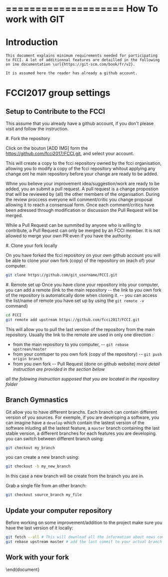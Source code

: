 ====================
How To work with GIT
====================


Introduction
============

	This document explains minimum requirements needed for participating to FCCI. A lot of additionnal features are detailled in the following on ine documentation \url{https://git-scm.com/book/fr/v2}.

	It is assumed here the reader has already a github account.

FCCI2017 group settings
=======================

Setup to Contribute to the FCCI
-------------------------------
This assume that you already have a github account, if you don't please visit
and follow the instruction.

#. Fork the repository
  
  Click on the bouton [ADD IMG] form the https://github.com/fcci2017/FCCI.git, and select
  your account.

  This will create a copy to the fcci repository owned by the fcci organisation,
  allowing you to modify a copy of the fcci repository whitout applying any
  change ont he main repository before your change are ready to be added. 
  
  Whne you believe your improvement idea/suggestion/work are ready to be
  added, you an submit a pull request. A pull request is a change propostion
  that will be reviewed by (all) the other members of the organisation. During
  the review proccess everyone will comment/critic you change proposal allowing
  it to reach a consensual form. Once each comment/critics have been adressed
  through modification or discussion the Pull Request will be merged.
  
  While a Pull Request can be summited by anyone who is willing to contribute, a
  Pull Request can only be merged by an FCCI member. It is not allowed to merge
  your own PR even if you have the authority.

#. Clone your fork locally

On you have forked the fcci repository on your own github account you will be
able to clone your own fork (copy) of the repository on (each of) your computer.

```bash
git clone https://github.com/git_username/FCCI.git
```

#. Remote set up
Once you have clone your repository into your computer, you can add a remote
(link to the main repository -- the link to you own fork of the repository is
automatically done when cloning it. -- you can access the list/name of remote
you have set up by using the `git remote -v` command)

```bash
cd FCCI
git remote add upstream https://github.com/fcci2017/FCCI.git
```

This will allow you to pull the last version of the repository from the main
repository. Usually the link to the remote are used in only one direction :
- from the main repository to you computer, -- `git rebase upstrean/master`
- from your comtuper to you own fork (copy of the repository) -- `git push origin branch`
- from you own fork -- Pull Request (done on github website)
*more detail instruction are provided in the section below*

*all the folowing instruction supposed that you are located in the repository
folder*


Branch Gymnastics
-----------------
Git allow you to have different branchs. Each branch can contain different
version of you sources. For exemple, if you are developing a software, you can
imagine have a `develop` which contain the lastest version of the software
inluding all the lastest feature, a `master` branch containing the last stable
version, a different branches for each features you are developing.
you can switch between different branch using:
```bash
git checkout my_branch
```
you can create a new branch using:
```bash
git checkout -b my_new_branch
```
In this case a new branch will be create from the branch you are in.

Grab a single file from an other branch:
```bash
git checkout source_branch my_file
```


Update your computer repository
-------------------------------
Before working on some improvement/addition to the project make sure you have
the last version of it locally:
```bash
git fetch --all # This will download all the information about news commit from all the different remote you have setted up
git rebase upstream master # add the last commit to your actual branch
```



Work with your fork
-------------------



\end{document}
